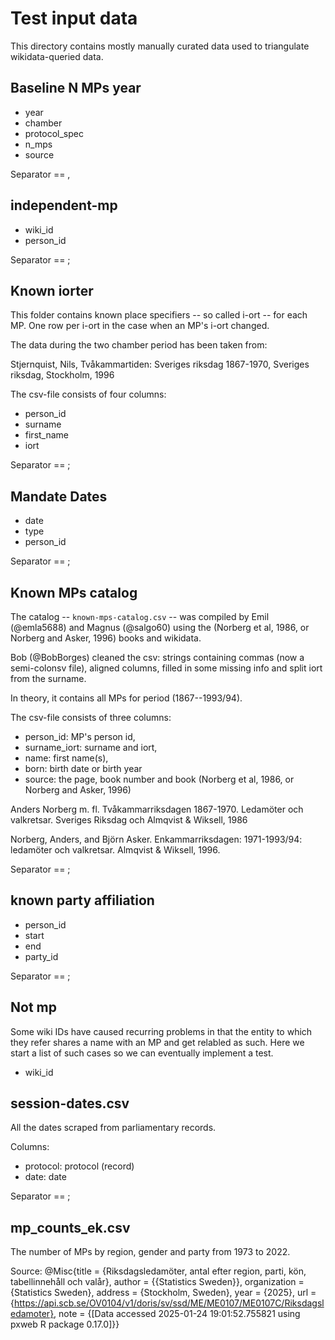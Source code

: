 # Test input data

This directory contains mostly manually curated data used to triangulate wikidata-queried data.


## Baseline N MPs year

- year
- chamber
- protocol_spec
- n_mps
- source

Separator == ,

## independent-mp

- wiki_id
- person_id

Separator == ;

## Known iorter

This folder contains known place specifiers -- so called i-ort -- for each MP. One row per i-ort in the case when an MP's i-ort changed. 

The data during the two chamber period has been taken from:

Stjernquist, Nils, Tvåkammartiden: Sveriges riksdag 1867-1970, Sveriges riksdag, Stockholm, 1996

The csv-file consists of four columns: 

- person_id
- surname
- first_name
- iort

Separator == ;

## Mandate Dates

- date
- type
- person_id

Separator == ;

## Known MPs catalog

The catalog -- `known-mps-catalog.csv` -- was compiled by Emil (@emla5688) and Magnus (@salgo60) using the  (Norberg et al, 1986, or Norberg and Asker, 1996) books and wikidata.

Bob (@BobBorges) cleaned the csv: strings containing commas (now a semi-colonsv file), aligned columns, filled in some missing info and split iort from the surname.

In theory, it contains all MPs for period (1867--1993/94).

The csv-file consists of three columns: 
- person_id: MP's person id, 
- surname_iort: surname and iort,
- name: first name(s),
- born: birth date or birth year
- source: the page, book number and book (Norberg et al, 1986, or Norberg and Asker, 1996)

Anders Norberg m. fl. Tvåkammarriksdagen 1867-1970. Ledamöter och valkretsar. Sveriges Riksdag och Almqvist & Wiksell, 1986

Norberg, Anders, and Björn Asker. Enkammarriksdagen: 1971-1993/94: ledamöter och valkretsar. Almqvist & Wiksell, 1996.

Separator == ;

## known party affiliation

- person_id
- start
- end
- party_id

Separator == ;

## Not mp

Some wiki IDs have caused recurring problems in that the entity to which they refer shares a name with an MP and get relabled as such. Here we start a list of such cases so we can eventually implement a test.

- wiki_id

## session-dates.csv

All the dates scraped from parliamentary records.

Columns:
- protocol: protocol (record)
- date: date

Separator == ;


## mp_counts_ek.csv

The number of MPs by region, gender and party from 1973 to 2022.

Source:
@Misc{title = {Riksdagsledamöter, antal efter region, parti, kön, tabellinnehåll och valår},
      author = {{Statistics Sweden}},
      organization = {Statistics Sweden},
      address = {Stockholm, Sweden},
      year = {2025},
      url = {https://api.scb.se/OV0104/v1/doris/sv/ssd/ME/ME0107/ME0107C/Riksdagsledamoter},
      note = {[Data accessed 2025-01-24 19:01:52.755821 using pxweb R package 0.17.0]}}


